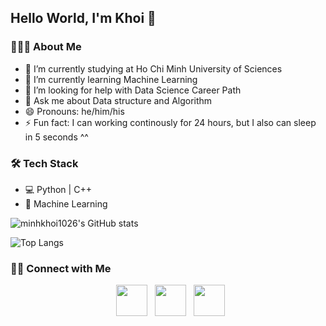 ## Hello World, I'm Khoi 👋

### 👨🏻‍💻 About Me
- 🔭 I’m currently studying at Ho Chi Minh University of Sciences
- 🌱 I’m currently learning Machine Learning
- 🤔 I’m looking for help with Data Science Career Path
- 💬 Ask me about Data structure and Algorithm
- 😄 Pronouns: he/him/his
- ⚡ Fun fact: I can working continously for 24 hours, but I also can sleep in 5 seconds ^^
### 🛠 Tech Stack
- 💻 Python | C++
- 🔧 Machine Learning

![minhkhoi1026's GitHub stats](https://github-readme-stats.vercel.app/api?username=minhkhoi1026&show_icons=true&theme=dark)

![Top Langs](https://github-readme-stats.vercel.app/api/top-langs/?username=minhkhoi1026&layout=compact&text_color=daf7dc&bg_color=151515)

<h3> 🤝🏻 Connect with Me </h3>

<p align="center"> 
&nbsp; <a href="https://www.instagram.com/_nnmk_/" target="_blank" rel="noopener noreferrer"><img src="https://img.icons8.com/plasticine/100/000000/instagram-new.png" width="50" /></a>  
&nbsp; <a href="https://www.linkedin.com/in/minhkhoi/" target="_blank" rel="noopener noreferrer"><img src="https://img.icons8.com/plasticine/100/000000/linkedin.png" width="50" /></a>
&nbsp; <a href="mailto:minhkhoi1026@gmail.com" target="_blank" rel="noopener noreferrer"><img src="https://img.icons8.com/plasticine/100/000000/gmail.png"  width="50" /></a>
</p>